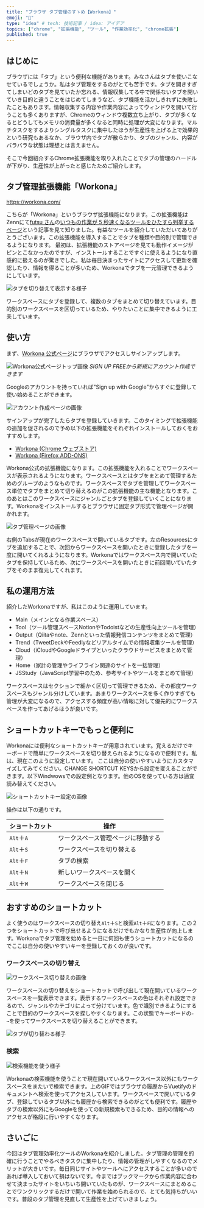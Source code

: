 ```yaml
---
title: "ブラウザ タブ管理のすゝめ【Workona】"
emoji: "🚪"
type: "idea" # tech: 技術記事 / idea: アイデア
topics: ["chrome", "拡張機能", "ツール", "作業効率化", "chrome拡張"]
published: true
---
```


## はじめに

ブラウザには「タブ」という便利な機能があります。みなさんはタブを使いこなせているでしょうか。私はタブ管理をするのがとても苦手です。タブを開きすぎてしまいどのタブを見ていたか忘れる、情報収集してる中で関係ないタブを開いていき目的と違うことをはじめてしまうなど、タブ機能を活かしきれずに失敗したこともあります。情報収集する内容や作業内容によってウィンドウを開いて行うことも多くありますが、Chromeのウィンドウ複数立ち上がり、タブが多くなるとどうしてもメモリの消費量が多くなると同時に処理が大変になります。マルチタスクをするよりシングルタスクに集中したほうが生産性を上げる上で効果的という研究もあるなか、ブラウザ内でタブが散らかり、タブのジャンル、内容がバラバラな状態は理想とは言えません。

そこで今回紹介するChrome拡張機能を取り入れたことでタブの管理のハードルが下がり、生産性が上がったと感じたためご紹介します。

## タブ管理拡張機能「Workona」

https://workona.com/

こちらが「Workona」というブラウザ拡張機能になります。この拡張機能はZennにて[futsu さん](https://zenn.dev/futsu)の[いつもの作業が 5 秒速くなるツールをひたすら列挙するページ](https://zenn.dev/futsu/articles/d54d7dfda7bb7f81a93e)という記事を見て知りました。有益なツールを紹介していただいてありがとうございます。この拡張機能を導入することでタブを種類や目的別で管理できるようになります。
最初は、拡張機能のストアページを見ても動作イメージがピンとこなかったのですが、インストールすることですぐに使えるようになり直感的に扱えるのが驚きでした。私は毎日決まったサイトにアクセスして更新を確認したり、情報を得ることが多いため、Workonaでタブを一元管理できるようにしています。

![タブを切り替えて表示する様子](/images/recommendations-for-tabs/image01.gif)

ワークスペースにタブを登録して、複数のタブをまとめて切り替えています。目的別のワークスペースを区切っているため、やりたいことに集中できるように工夫しています。

## 使い方

まず、[Workona 公式ページ](https://workona.com)にブラウザでアクセスしサインアップします。

![Workona公式ページトップ画像](/images/recommendations-for-tabs/image02.png)
*SIGN UP FREEから新規にアカウント作成できます*

Googleのアカウントを持っていれば"Sign up with Google"からすぐに登録して使い始めることができます。

![アカウント作成ページの画像](/images/recommendations-for-tabs/image03.png)

サインアップが完了したらタブを登録していきます。このタイミングで拡張機能の追加を促されるので予め以下の拡張機能をそれぞれインストールしておくをおすすめします。

- [Workona (Chrome ウェブストア)](https://chrome.google.com/webstore/detail/workona/ailcmbgekjpnablpdkmaaccecekgdhlh)
- [Workona (Firefox ADD-ONS)](https://addons.mozilla.org/ja/firefox/addon/workona)

Workona公式の拡張機能になります。この拡張機能を入れることでワークスペースが表示されるようになります。ワークスペースとはタブをまとめて管理するためのグループのようなものです。ワークスペースでタブを管理してワークスペース単位でタブをまとめて切り替えるのがこの拡張機能の主な機能となります。このあとはこのワークスペースにジャンルごとタブを登録していくことになります。Workonaをインストールするとブラウザに固定タブ形式で管理ページが開かれます。

![タブ管理ページの画像](/images/recommendations-for-tabs/image04.png)

右側のTabsが現在のワークスペースで開いているタブです。左のResourcesにタブを追加することで、次回からワークスペースを開いたときに登録したタブを一度に開いてくれるようになります。Workonaではワークスペース内で開いていたタブを保持しているため、次にワークスペースを開いたときに前回開いていたタブをそのまま復元してくれます。

## 私の運用方法

紹介したWorkonaですが、私はこのように運用しています。

- Main（メインとなる作業スペース）
- Tool（ツール管理スペースNotionやTodoistなどの生産性向上ツールを管理）
- Output（Qiitaやnote、Zennといった情報発信コンテンツをまとめて管理）
- Trend（TweetDeckやFeedlyなどリアルタイムでの情報収集ツールを管理）
- Cloud（iCloudやGoogleドライブといったクラウドサービスをまとめて管理）
- Home（家計の管理やライフライン関連のサイトを一括管理）
- JSStudy（JavaScript学習中のため、参考サイトやツールをまとめて管理）

ワークスペースはセクションで細かく区切って管理できるため、その都度ワークスペースもジャンル分けしています。あまりワークスペースを多く作りすぎても管理が大変になるので、アクセスする頻度が高い情報に対して優先的にワークスペースを作ってあげるほうが良いです。

## ショートカットキーでもっと便利に

Workonaには便利なショートカットキーが用意されています。覚えるだけでキーボードで簡単にワークスペースを切り替えられるようになるので便利です。私は、現在このように設定しています。 ここは自分の使いやすいようにカスタマイズしてみてください。CHANGE SHORTCUT KEYSから設定を変えることができます。以下Windwowsでの設定例となります。他のOSを使っている方は適宜読み替えてください。

![ショートカットキー設定の画像](/images/recommendations-for-tabs/image05.png)

操作は以下の通りです。

| ショートカット | 操作 |
| ---- | ---- |
| `Alt`＋`A` | ワークスペース管理ページに移動する |
| `Alt`＋`S` | ワークスペースを切り替える |
| `Alt`＋`F` | タブの検索 |
| `Alt`＋`N` | 新しいワークスペースを開く |
| `Alt`＋`W` | ワークスペースを閉じる |

## おすすめのショートカット

よく使うのはワークスペースの切り替え`Alt`＋`S`と検索`Alt`＋`F`になります。この２つをショートカットで呼び出せるようになるだけでもかなり生産性が向上します。Workonaでタブ管理を始めると一日に何回も使うショートカットになるのでここは自分の使いやすいキーを登録しておくのが良いです。

### ワークスペースの切り替え

![ワークスペース切り替えの画像](/images/recommendations-for-tabs/image06.png)

ワークスペースの切り替えをショートカットで呼び出して現在開いているワークスペースを一覧表示できます。表示するワークスペースの色はそれぞれ設定できるので、ジャンルやカテゴリによって分けています。色で識別できるようにすることで目的のワークスペースを探しやすくなります。この状態でキーボードの`← →`を使ってワークスペースを切り替えることができます。

![タブが切り替わる様子](/images/recommendations-for-tabs/image07.gif)

### 検索

![検索機能を使う様子](/images/recommendations-for-tabs/image08.gif)

Workonaの検索機能を使うことで現在開いているワークスペース以外にもワークスペースをまたいで検索できます。上のGIFではブラウザの履歴からVuetifyのドキュメントへ検索を使ってアクセスしています。ワークスペースで開いているタブ、登録しているタブ以外にも履歴から検索できるのがとても便利です。履歴やタブの検索以外にもGoogleを使っての新規検索もできるため、目的の情報へのアクセスが格段に行いやすくなります。

## さいごに

今回はタブ管理効率化ツールのWorkonaを紹介しました。タブ管理の管理を的確に行うことでやるべきタスクに集中したり、情報の管理がしやすくなるのでメリットが大きいです。毎日同じサイトやツールへにアクセスすることが多いのであれば導入しておいて損はないです。今まではブックマークから作業内容に合わせて決まったサイトをいちいち開いていたものが、ワークスペースにまとめることでワンクリックするだけで開いて作業を始められるので、とても気持ちがいいです。普段のタブ管理を見直して生産性を上げていきましょう。
